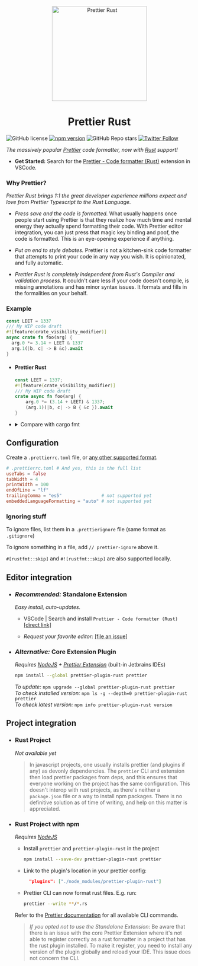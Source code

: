 <div align="center">
  <img alt="Prettier Rust" height="256px" src="https://user-images.githubusercontent.com/109366411/181039409-b66d6a4c-bbc7-4fbb-8a79-d7bb1af87a63.png">
</div>

<h1 align="center">Prettier Rust</h1>

![GitHub license](https://img.shields.io/badge/license-MIT-blue.svg) [![npm version](https://img.shields.io/npm/v/prettier-plugin-rust.svg?style=flat)](https://www.npmjs.com/package/prettier-plugin-rust) ![GitHub Repo stars](https://img.shields.io/github/stars/jinxdash/prettier-plugin-rust?style=social) [![Twitter Follow](https://img.shields.io/twitter/follow/jinxdash?style=social)](https://twitter.com/jinxdash)

_The massively popular [Prettier](https://prettier.io/) code formatter, now with [Rust](https://www.rust-lang.org/) support!_

-   **Get Started:** Search for the [Prettier - Code formatter (Rust)](https://marketplace.visualstudio.com/items?itemName=jinxdash.prettier-rust) extension in VSCode.

### Why Prettier?

_Prettier Rust brings 1:1 the great developer experience millions expect and love from Prettier Typescript to the Rust Language._

-   _Press save and the code is formatted._ What usually happens once people start using Prettier is that they realize how much time and mental energy they actually spend formatting their code. With Prettier editor integration, you can just press that magic key binding and poof, the code is formatted. This is an eye-opening experience if anything.

-   _Put an end to style debates._ Prettier is not a kitchen-sink code formatter that attempts to print your code in any way you wish. It is opinionated, and fully automatic.

-   _Prettier Rust is completely independent from Rust's Compiler and validation process._ It couldn't care less if your code doesn't compile, is missing annotations and has minor syntax issues. It formats and fills in the formalities on your behalf.

### Example

```rs
const LEET = 1337
/// My WIP code draft
#![feature(crate_visibility_modifier)]
async crate fn foo(arg) {
  arg.0 *= 3.14 + LEET & 1337
  arg.1(|b, c| -> B &c).await
}
```

-   #### Prettier Rust

    ```rs
    const LEET = 1337;
    #![feature(crate_visibility_modifier)]
    /// My WIP code draft
    crate async fn foo(arg) {
        arg.0 *= (3.14 + LEET) & 1337;
        (arg.1)(|b, c| -> B { &c }).await
    }
    ```

-   <details>
      <summary>Compare with cargo fmt</summary>

    ```sh
    # Actual attempt:
    [ERROR] ...84 lines, 9 errors, 6 help, 4 notes
    # After manually fixing all issues:
    +4 whitespace characters ✓
    ```

    </details>

## Configuration

Create a `.prettierrc.toml` file, or [any other supported format](https://prettier.io/docs/en/configuration.html).

```toml
# .prettierrc.toml # And yes, this is the full list
useTabs = false
tabWidth = 4
printWidth = 100
endOfLine = "lf"
trailingComma = "es5"               # not supported yet
embeddedLanguageFormatting = "auto" # not supported yet
```

### Ignoring stuff

To ignore files, list them in a `.prettierignore` file (same format as `.gitignore`)

To ignore something in a file, add `// prettier-ignore` above it.

`#[rustfmt::skip]` and `#![rustfmt::skip]` are also supported locally.

## Editor integration

-   ### _Recommended:_ Standalone Extension

    _Easy install, auto-updates._

    -   VSCode | Search and install `Prettier - Code formatter (Rust)` [[direct link]](https://marketplace.visualstudio.com/items?itemName=jinxdash.prettier-rust)

    -   _Request your favorite editor:_ [[file an issue]](https://github.com/jinxdash/prettier-plugin-rust/issues/new)

-   ### _Alternative:_ Core Extension Plugin

    _Requires [NodeJS](https://nodejs.dev/download/) + [Prettier Extension](https://prettier.io/docs/en/editors.html)_ (built-in Jetbrains IDEs)

    ```sh
    npm install --global prettier-plugin-rust prettier
    ```

    _To update:_ `npm upgrade --global prettier-plugin-rust prettier`  
    _To check installed version:_ `npm ls -g --depth=0 prettier-plugin-rust prettier`  
    _To check latest version:_ `npm info prettier-plugin-rust version`

## Project integration

-   ### Rust Project

    _Not available yet_

    > In javascript projects, one usually installs prettier (and plugins if any) as devonly dependencies. The `prettier` CLI and extension then load prettier packages from deps, and this ensures that everyone working on the project has the same configuration. This doesn't interop with rust projects, as there's neither a `package.json` file or a way to install npm packages. There is no definitive solution as of time of writing, and help on this matter is appreciated.

-   ### Rust Project with npm

    _Requires [NodeJS](https://nodejs.dev/download/)_

    -   Install `prettier` and `prettier-plugin-rust` in the project

        ```sh
        npm install --save-dev prettier-plugin-rust prettier
        ```

    -   Link to the plugin's location in your prettier config:

        ```json
          "plugins": ["./node_modules/prettier-plugin-rust"]
        ```

    -   Prettier CLI can now format rust files. E.g. run:
        ```sh
        prettier --write **/*.rs
        ```

    Refer to the [Prettier documentation](https://prettier.io/docs/en/cli.html) for all available CLI commands.

    > _If you opted not to use the Standalone Extension_: Be aware that there is an issue with the core Prettier Extension where it's not able to register correctly as a rust formatter in a project that has the rust plugin installed. To make it register, you need to install any version of the plugin globally and reload your IDE. This issue does not concern the CLI.
